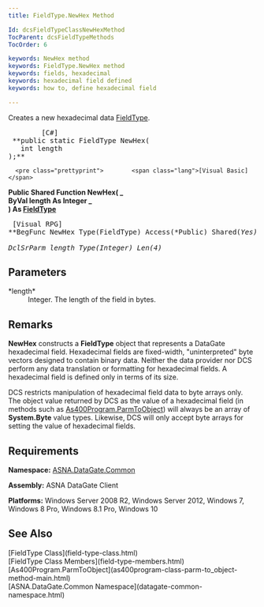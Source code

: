 ```yaml
---
title: FieldType.NewHex Method

Id: dcsFieldTypeClassNewHexMethod
TocParent: dcsFieldTypeMethods
TocOrder: 6

keywords: NewHex method
keywords: FieldType.NewHex method
keywords: fields, hexadecimal
keywords: hexadecimal field defined
keywords: how to, define hexadecimal field

---
```


Creates a new hexadecimal data [ FieldType](field-type-class.html).
<pre class="prettyprint">        <span class="lang">[C#]</span>
 **public static FieldType NewHex(<br />   int length<br />);**  </pre>
      <pre class="prettyprint">        <span class="lang">[Visual Basic] </span>
 **Public Shared Function NewHex( _<br />   ByVal length As Integer _<br />) As [FieldType](field-type-class.html)**  </pre>
      <pre class="prettyprint">
        <span class="lang">[Visual RPG]</span>
 **BegFunc NewHex Type(FieldType) Access(*Public) Shared(*Yes)<br />   DclSrParm length Type(*Integer) Len(4)** 
      </pre>

## Parameters

<dl>
        <dt>
 *length* 
        </dt>
        <dd>Integer.  The length of the field in bytes.
					</dd>
</dl>

## Remarks

**NewHex** constructs a **FieldType** object that represents a DataGate hexadecimal field. Hexadecimal fields are fixed-width, "uninterpreted" byte vectors designed to contain binary data. Neither the data provider nor DCS perform any data translation or formatting for hexadecimal fields. A hexadecimal field is defined only in terms of its size.

DCS restricts manipulation of hexadecimal field data to byte arrays only. The object value returned by DCS as the value of a hexadecimal field (in methods such as [As400Program.ParmToObject](as400program-class-parm-to_object-method-main.html)) will always be an array of **System.Byte** value types. Likewise, DCS will only accept byte arrays for setting the value of hexadecimal fields.
## Requirements

**Namespace:** [ASNA.DataGate.Common](datagate-common-namespace.html)

<span> **Assembly:** ASNA DataGate Client</span> 

<span /> **Platforms:** Windows Server 2008 R2, Windows Server 2012, Windows 7, Windows 8 Pro, Windows 8.1 Pro, Windows 10
## See Also

<dl />
      [FieldType Class](field-type-class.html)
      <br />
      [FieldType Class Members](field-type-members.html)
      <br />
      [As400Program.ParmToObject](as400program-class-parm-to_object-method-main.html)
      <br />
      [ASNA.DataGate.Common Namespace](datagate-common-namespace.html)


